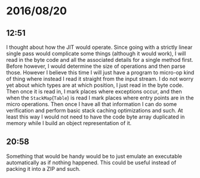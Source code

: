 # 2016/08/20

## 12:51

I thought about how the JIT would operate. Since going with a strictly linear
single pass would complicate some things (although it would work), I will
read in the byte code and all the associated details for a single method first.
Before however, I would determine the size of operations and then parse those.
However I believe this time I will just have a program to micro-op kind of
thing where instead I read it straight from the input stream. I do not worry
yet about which types are at which position, I just read in the byte code.
Then once it is read in, I mark places where exceptions occur, and then when
the `StackMap`(`Table`) is read I mark places where entry points are in the
micro operations. Then once I have all that information I can do some
verification and perform basic stack caching optimizations and such. At least
this way I would not need to have the code byte array duplicated in memory
while I build an object representation of it.

## 20:58

Something that would be handy would be to just emulate an executable
automatically as if nothing happened. This could be useful instead of packing
it into a ZIP and such.

